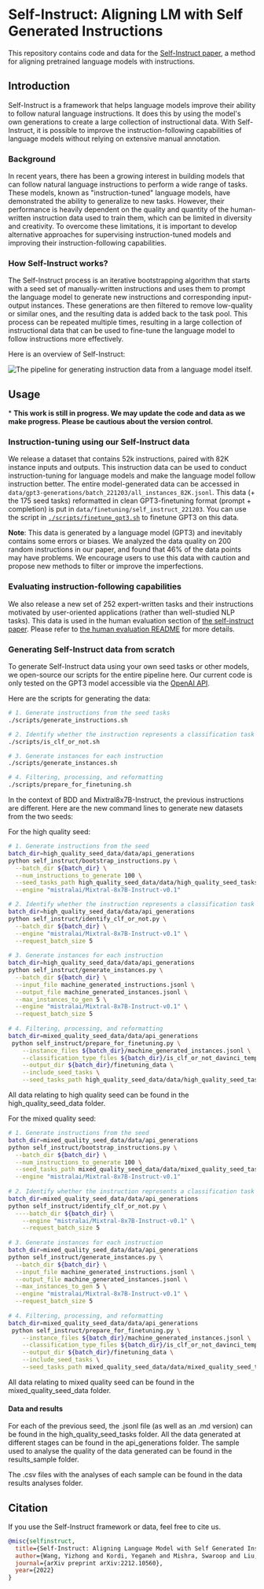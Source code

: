 # Self-Instruct: Aligning LM with Self Generated Instructions

This repository contains code and data for the [Self-Instruct paper](https://arxiv.org/abs/2212.10560), a method for aligning pretrained language models with instructions.

## Introduction

Self-Instruct is a framework that helps language models improve their ability to follow natural language instructions. It does this by using the model's own generations to create a large collection of instructional data. With Self-Instruct, it is possible to improve the instruction-following capabilities of language models without relying on extensive manual annotation.

### Background

In recent years, there has been a growing interest in building models that can follow natural language instructions to perform a wide range of tasks. These models, known as "instruction-tuned" language models, have demonstrated the ability to generalize to new tasks. However, their performance is heavily dependent on the quality and quantity of the human-written instruction data used to train them, which can be limited in diversity and creativity. To overcome these limitations, it is important to develop alternative approaches for supervising instruction-tuned models and improving their instruction-following capabilities.

### How Self-Instruct works?

The Self-Instruct process is an iterative bootstrapping algorithm that starts with a seed set of manually-written instructions and uses them to prompt the language model to generate new instructions and corresponding input-output instances. These generations are then filtered to remove low-quality or similar ones, and the resulting data is added back to the task pool. This process can be repeated multiple times, resulting in a large collection of instructional data that can be used to fine-tune the language model to follow instructions more effectively.

Here is an overview of Self-Instruct:

![The pipeline for generating instruction data from a language model itself.](docs/pipeline.JPG)

## Usage

\* **This work is still in progress. We may update the code and data as we make progress. Please be cautious about the version control.**

### Instruction-tuning using our Self-Instruct data

We release a dataset that contains 52k instructions, paired with 82K instance inputs and outputs. This instruction data can be used to conduct instruction-tuning for language models and make the language model follow instruction better. The entire model-generated data can be accessed in `data/gpt3-generations/batch_221203/all_instances_82K.jsonl`. This data (+ the 175 seed tasks) reformatted in clean GPT3-finetuning format (prompt + completion) is put in `data/finetuning/self_instruct_221203`. You can use the script in [`./scripts/finetune_gpt3.sh`](./scripts/finetune_gpt3.sh) to finetune GPT3 on this data.

**Note**: This data is generated by a language model (GPT3) and inevitably contains some errors or biases. We analyzed the data quality on 200 random instructions in our paper, and found that 46% of the data points may have problems. We encourage users to use this data with caution and propose new methods to filter or improve the imperfections.

### Evaluating instruction-following capabilities

We also release a new set of 252 expert-written tasks and their instructions motivated by user-oriented applications (rather than well-studied NLP tasks). This data is used in the human evaluation section of [the self-instruct paper](https://arxiv.org/abs/2212.10560). Please refer to [the human evaluation README](human_eval/README.md) for more details.

### Generating Self-Instruct data from scratch

To generate Self-Instruct data using your own seed tasks or other models, we open-source our scripts for the entire pipeline here. Our current code is only tested on the GPT3 model accessible via the [OpenAI API](https://beta.openai.com/docs/models/gpt-3).

Here are the scripts for generating the data:

```bash
# 1. Generate instructions from the seed tasks
./scripts/generate_instructions.sh

# 2. Identify whether the instruction represents a classification task or not
./scripts/is_clf_or_not.sh

# 3. Generate instances for each instruction
./scripts/generate_instances.sh

# 4. Filtering, processing, and reformatting
./scripts/prepare_for_finetuning.sh
```

In the context of BDD and Mixtral8x7B-Instruct, the previous instructions are different. Here are the new command lines to generate new datasets from the two seeds:

For the high quality seed:
```bash
# 1. Generate instructions from the seed
batch_dir=high_quality_seed_data/data/api_generations
python self_instruct/bootstrap_instructions.py \
  --batch_dir ${batch_dir} \
  --num_instructions_to_generate 100 \
  --seed_tasks_path high_quality_seed_data/data/high_quality_seed_tasks/high_quality_seed_tasks.jsonl \
  --engine "mistralai/Mixtral-8x7B-Instruct-v0.1"

# 2. Identify whether the instruction represents a classification task or not
batch_dir=high_quality_seed_data/data/api_generations
python self_instruct/identify_clf_or_not.py \
  --batch_dir ${batch_dir} \
  --engine "mistralai/Mixtral-8x7B-Instruct-v0.1" \
  --request_batch_size 5
    
# 3. Generate instances for each instruction
batch_dir=high_quality_seed_data/data/api_generations
python self_instruct/generate_instances.py \
  --batch_dir ${batch_dir} \
  --input_file machine_generated_instructions.jsonl \
  --output_file machine_generated_instances.jsonl \
  --max_instances_to_gen 5 \
  --engine "mistralai/Mixtral-8x7B-Instruct-v0.1" \
  --request_batch_size 5
  
# 4. Filtering, processing, and reformatting
batch_dir=mixed_quality_seed_data/data/api_generations
 python self_instruct/prepare_for_finetuning.py \
    --instance_files ${batch_dir}/machine_generated_instances.jsonl \
    --classification_type_files ${batch_dir}/is_clf_or_not_davinci_template_1.jsonl \
    --output_dir ${batch_dir}/finetuning_data \
    --include_seed_tasks \
    --seed_tasks_path high_quality_seed_data/data/high_quality_seed_tasks/high_quality_seed_tasks.jsonl
```
All data relating to high quality seed can be found in the high_quality_seed_data folder.

For the mixed quality seed:
```bash
# 1. Generate instructions from the seed
batch_dir=mixed_quality_seed_data/data/api_generations
python self_instruct/bootstrap_instructions.py \
  --batch_dir ${batch_dir} \
  --num_instructions_to_generate 100 \
  --seed_tasks_path mixed_quality_seed_data/data/mixed_quality_seed_tasks/mixed_quality_seed_tasks.jsonl \
  --engine "mistralai/Mixtral-8x7B-Instruct-v0.1"
  
# 2. Identify whether the instruction represents a classification task or not
batch_dir=mixed_quality_seed_data/data/api_generations
python self_instruct/identify_clf_or_not.py \
  ----batch_dir ${batch_dir} \
    --engine "mistralai/Mixtral-8x7B-Instruct-v0.1" \
    --request_batch_size 5
    
# 3. Generate instances for each instruction
batch_dir=mixed_quality_seed_data/data/api_generations
python self_instruct/generate_instances.py \
  --batch_dir ${batch_dir} \
  --input_file machine_generated_instructions.jsonl \
  --output_file machine_generated_instances.jsonl \
  --max_instances_to_gen 5 \
  --engine "mistralai/Mixtral-8x7B-Instruct-v0.1" \
  --request_batch_size 5
  
# 4. Filtering, processing, and reformatting
batch_dir=mixed_quality_seed_data/data/api_generations
 python self_instruct/prepare_for_finetuning.py \
    --instance_files ${batch_dir}/machine_generated_instances.jsonl \
    --classification_type_files ${batch_dir}/is_clf_or_not_davinci_template_1.jsonl \
    --output_dir ${batch_dir}/finetuning_data \
    --include_seed_tasks \
    --seed_tasks_path mixed_quality_seed_data/data/mixed_quality_seed_tasks/mixed_quality_seed_tasks.jsonl
```
All data relating to mixed quality seed can be found in the mixed_quality_seed_data folder.

#### Data and results
For each of the previous seed, the .jsonl file (as well as an .md version) can be found in the high_quality_seed_tasks folder.
All the data generated at different stages can be found in the api_generations folder.
The sample used to analyse the quality of the data generated can be found in the results_sample folder.

The .csv files with the analyses of each sample can be found in the data results analyses folder.

## Citation

If you use the Self-Instruct framework or data, feel free to cite us.

```bibtex
@misc{selfinstruct,
  title={Self-Instruct: Aligning Language Model with Self Generated Instructions},
  author={Wang, Yizhong and Kordi, Yeganeh and Mishra, Swaroop and Liu, Alisa and Smith, Noah A. and Khashabi, Daniel and Hajishirzi, Hannaneh},
  journal={arXiv preprint arXiv:2212.10560},
  year={2022}
}
```
